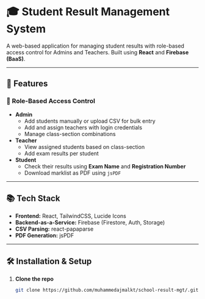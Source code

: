 # 🎓 Student Result Management System

A web-based application for managing student results with role-based access control for Admins and Teachers. Built using **React** and **Firebase (BaaS)**.

---

## 🚀 Features

### 🔐 Role-Based Access Control

- **Admin**
  - Add students manually or upload CSV for bulk entry
  - Add and assign teachers with login credentials
  - Manage class-section combinations
- **Teacher**
  - View assigned students based on class-section
  - Add exam results per student
- **Student**
  - Check their results using **Exam Name** and **Registration Number**
  - Download marklist as PDF using `jsPDF`

---

## 📚 Tech Stack

- **Frontend:** React, TailwindCSS, Lucide Icons
- **Backend-as-a-Service:** Firebase (Firestore, Auth, Storage)
- **CSV Parsing:** react-papaparse
- **PDF Generation:** jsPDF

---

## 🛠️ Installation & Setup

1. **Clone the repo**
   ```bash
   git clone https://github.com/muhammedajmalkt/school-result-mgt/.git

